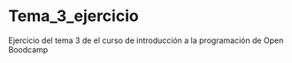 # Tema_3_ejercicio
Ejercicio del tema 3 de el curso de introducción a la programación de Open Boodcamp
